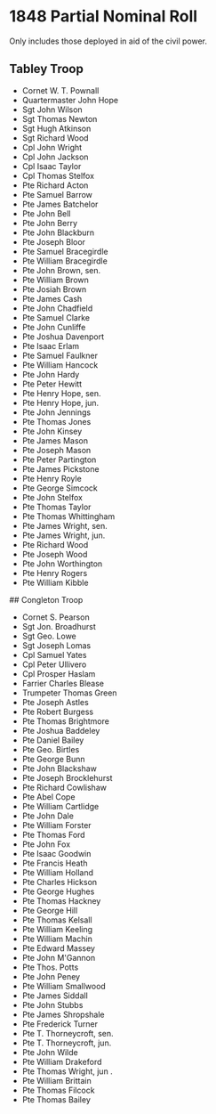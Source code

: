 # 1848 Partial Nominal Roll

Only includes those deployed in aid of the civil power.

## Tabley Troop

* Cornet W. T. Pownall
* Quartermaster John Hope
* Sgt John Wilson
* Sgt Thomas Newton
* Sgt Hugh Atkinson
* Sgt Richard Wood
* Cpl John Wright
* Cpl John Jackson
* Cpl Isaac Taylor
* Cpl Thomas Stelfox
* Pte Richard Acton
* Pte Samuel Barrow
* Pte James Batchelor
* Pte John Bell
* Pte John Berry
* Pte John Blackburn
* Pte Joseph Bloor
* Pte Samuel Bracegirdle
* Pte William Bracegirdle
* Pte John Brown, sen.
* Pte William Brown
* Pte Josiah Brown
* Pte James Cash
* Pte John Chadfield
* Pte Samuel Clarke
* Pte John Cunliffe
* Pte Joshua Davenport
* Pte Isaac Erlam
* Pte Samuel Faulkner
* Pte William Hancock
* Pte John Hardy
* Pte Peter Hewitt
* Pte Henry Hope, sen.
* Pte Henry Hope, jun.
* Pte John Jennings
* Pte Thomas Jones
* Pte John Kinsey
* Pte James Mason
* Pte Joseph Mason
* Pte Peter Partington
* Pte James Pickstone
* Pte Henry Royle
* Pte George Simcock
* Pte John Stelfox
* Pte Thomas Taylor
* Pte Thomas Whittingham
* Pte James Wright, sen.
* Pte James Wright, jun.
* Pte Richard Wood
* Pte Joseph Wood
* Pte John Worthington
* Pte Henry Rogers
* Pte William Kibble

## Congleton Troop

* Cornet S. Pearson
* Sgt Jon. Broadhurst
* Sgt Geo. Lowe
* Sgt Joseph Lomas
* Cpl Samuel Yates
* Cpl Peter Ullivero
* Cpl Prosper Haslam
* Farrier Charles Blease
* Trumpeter Thomas Green
* Pte Joseph Astles
* Pte Robert Burgess
* Pte Thomas Brightmore
* Pte Joshua Baddeley
* Pte Daniel Bailey
* Pte Geo. Birtles
* Pte George Bunn
* Pte John Blackshaw
* Pte Joseph Brocklehurst
* Pte Richard Cowlishaw
* Pte Abel Cope
* Pte William Cartlidge
* Pte John Dale
* Pte William Forster
* Pte Thomas Ford
* Pte John Fox
* Pte Isaac Goodwin
* Pte Francis Heath
* Pte William Holland
* Pte Charles Hickson
* Pte George Hughes
* Pte Thomas Hackney
* Pte George Hill
* Pte Thomas Kelsall
* Pte William Keeling
* Pte William Machin
* Pte Edward Massey 
* Pte John M'Gannon 
* Pte Thos. Potts
* Pte John Peney
* Pte William Smallwood
* Pte James Siddall
* Pte John Stubbs
* Pte James Shropshale
* Pte Frederick Turner
* Pte T. Thorneycroft, sen.
* Pte T. Thorneycroft, jun.
* Pte John Wilde
* Pte William Drakeford
* Pte Thomas Wright, jun .
* Pte William Brittain
* Pte Thomas Filcock
* Pte Thomas Bailey
